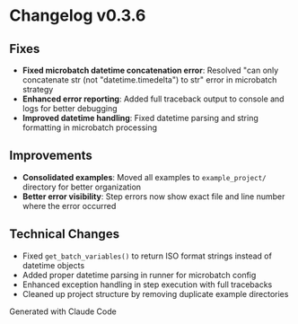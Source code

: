 # Changelog v0.3.6

## Fixes
- **Fixed microbatch datetime concatenation error**: Resolved "can only concatenate str (not "datetime.timedelta") to str" error in microbatch strategy
- **Enhanced error reporting**: Added full traceback output to console and logs for better debugging
- **Improved datetime handling**: Fixed datetime parsing and string formatting in microbatch processing

## Improvements  
- **Consolidated examples**: Moved all examples to `example_project/` directory for better organization
- **Better error visibility**: Step errors now show exact file and line number where the error occurred

## Technical Changes
- Fixed `get_batch_variables()` to return ISO format strings instead of datetime objects
- Added proper datetime parsing in runner for microbatch config
- Enhanced exception handling in step execution with full tracebacks
- Cleaned up project structure by removing duplicate example directories

Generated with Claude Code